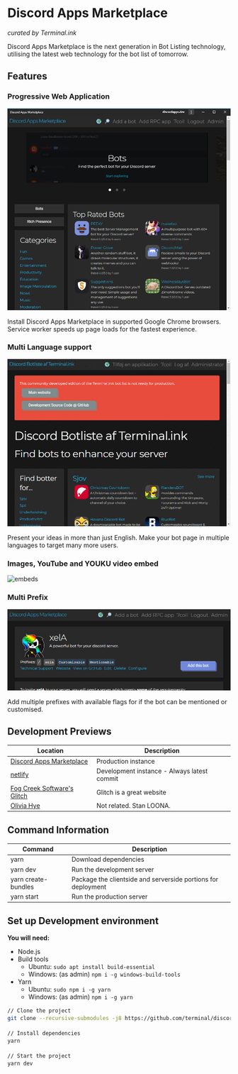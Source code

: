 # Discord Apps Marketplace
_curated by Terminal.ink_

Discord Apps Marketplace is the next generation in Bot Listing technology,
utilising the latest web technology for the bot list of tomorrow.

## Features
### Progressive Web Application
![pwa](.github/pwa.png)

Install Discord Apps Marketplace in supported Google Chrome browsers.
Service worker speeds up page loads for the fastest experience.

### Multi Language support
![i18n](.github/languages.gif)

Present your ideas in more than just English.
Make your bot page in multiple languages to target many more users.

### Images, YouTube and YOUKU video embed
![embeds](.github/embeds.gif)


### Multi Prefix
![prefixes](.github/prefixes.png)

Add multiple prefixes with available flags for if the bot can be mentioned or customised.

## Development Previews
Location                                                          | Description
----------------------------------------------------------------- | -----------------
[Discord Apps Marketplace](https://discordapps.dev/)              | Production instance
[netlify](https://twink.netlify.com/)                             | Development instance - Always latest commit
[Fog Creek Software's Glitch](https://discordapps-dev.glitch.me/) | Glitch is a great website
[Olivia Hye](https://www.youtube.com/watch?v=UkY8HvgvBJ8)         | Not related. Stan LOONA.

## Command Information
Command             | Description
------------------- | ---------------
yarn                | Download dependencies
yarn dev            | Run the development server
yarn create-bundles | Package the clientside and serverside portions for deployment
yarn start          | Run the production server

## Set up Development environment
**You will need:**
- Node.js
- Build tools
  - Ubuntu: `sudo apt install build-essential`
  - Windows: (as admin) `npm i -g windows-build-tools`
- Yarn
  - Ubuntu: `sudo npm i -g yarn`
  - Windows: (as admin) `npm i -g yarn`

```bash
// Clone the project
git clone --recursive-submodules -j8 https://github.com/terminal/discordapps.dev.git

// Install dependencies
yarn

// Start the project
yarn dev
```

<!--
## Sponsors
This project is funded by people who keep the open source community alive.
-->
